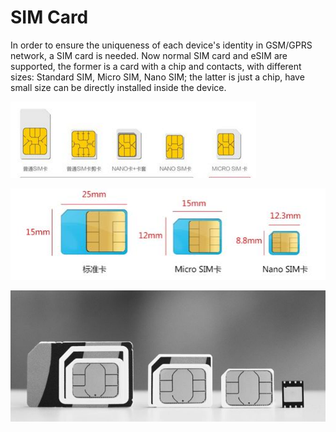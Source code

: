 SIM Card
===

In order to ensure the uniqueness of each device's identity in GSM/GPRS network, a SIM card is needed. Now normal SIM card and eSIM are supported, the former is a card with a chip and contacts, with different sizes: Standard SIM, Micro SIM, Nano SIM; the latter is just a chip, have small size can be directly installed inside the device.


![](../assets/c8ea15ce36d3d539d086d6e73287e950352ab05f.jpg)

![](../assets/SIM_Card2.png)

![](../assets/SIM_Card.png)
